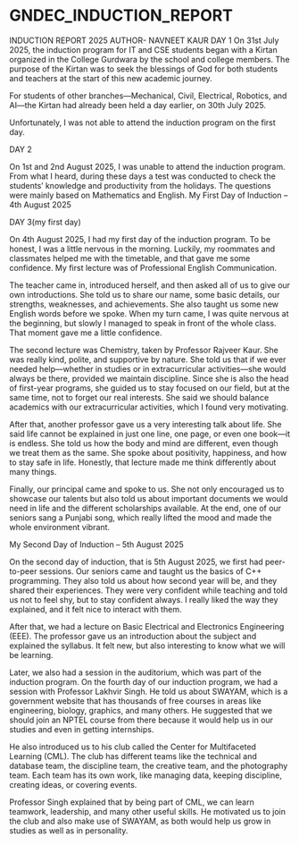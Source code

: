 # GNDEC_INDUCTION_REPORT
INDUCTION REPORT 2025
AUTHOR- NAVNEET KAUR
DAY 1
On 31st July 2025, the induction program for IT and CSE students began with a Kirtan organized in the College Gurdwara by the school and college members. The purpose of the Kirtan was to seek the blessings of God for both students and teachers at the start of this new academic journey.

For students of other branches—Mechanical, Civil, Electrical, Robotics, and AI—the Kirtan had already been held a day earlier, on 30th July 2025.

Unfortunately, I was not able to attend the induction program on the first day.


DAY 2 

On 1st and 2nd August 2025, I was unable to attend the induction program. From what I heard, during these days a test was conducted to check the students’ knowledge and productivity from the holidays. The questions were mainly based on Mathematics and English.
My First Day of Induction – 4th August 2025

DAY 3(my first day)

On 4th August 2025, I had my first day of the induction program. To be honest, I was a little nervous in the morning. Luckily, my roommates and classmates helped me with the timetable, and that gave me some confidence. My first lecture was of Professional English Communication.

The teacher came in, introduced herself, and then asked all of us to give our own introductions. She told us to share our name, some basic details, our strengths, weaknesses, and achievements. She also taught us some new English words before we spoke. When my turn came, I was quite nervous at the beginning, but slowly I managed to speak in front of the whole class. That moment gave me a little confidence.

The second lecture was Chemistry, taken by Professor Rajveer Kaur. She was really kind, polite, and supportive by nature. She told us that if we ever needed help—whether in studies or in extracurricular activities—she would always be there, provided we maintain discipline. Since she is also the head of first-year programs, she guided us to stay focused on our field, but at the same time, not to forget our real interests. She said we should balance academics with our extracurricular activities, which I found very motivating.

After that, another professor gave us a very interesting talk about life. She said life cannot be explained in just one line, one page, or even one book—it is endless. She told us how the body and mind are different, even though we treat them as the same. She spoke about positivity, happiness, and how to stay safe in life. Honestly, that lecture made me think differently about many things.

Finally, our principal came and spoke to us. She not only encouraged us to showcase our talents but also told us about important documents we would need in life and the different scholarships available. At the end, one of our seniors sang a Punjabi song, which really lifted the mood and made the whole environment vibrant.

My Second Day of Induction – 5th August 2025

On the second day of induction, that is 5th August 2025, we first had peer-to-peer sessions. Our seniors came and taught us the basics of C++ programming. They also told us about how second year will be, and they shared their experiences. They were very confident while teaching and told us not to feel shy, but to stay confident always. I really liked the way they explained, and it felt nice to interact with them.

After that, we had a lecture on Basic Electrical and Electronics Engineering (EEE). The professor gave us an introduction about the subject and explained the syllabus. It felt new, but also interesting to know what we will be learning.

Later, we also had a session in the auditorium, which was part of the induction program.
On the fourth day of our induction program, we had a session with Professor Lakhvir Singh. He told us about SWAYAM, which is a government website that has thousands of free courses in areas like engineering, biology, graphics, and many others. He suggested that we should join an NPTEL course from there because it would help us in our studies and even in getting internships.

He also introduced us to his club called the Center for Multifaceted Learning (CML). The club has different teams like the technical and database team, the discipline team, the creative team, and the photography team. Each team has its own work, like managing data, keeping discipline, creating ideas, or covering events.

Professor Singh explained that by being part of CML, we can learn teamwork, leadership, and many other useful skills. He motivated us to join the club and also make use of SWAYAM, as both would help us grow in studies as well as in personality.

